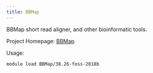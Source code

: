 ```yaml
---
title: BBMap
---
```

BBMap short read aligner, and other bioinformatic tools.

Project Homepage: [BBMap](https://sourceforge.net/projects/bbmap/)

Usage:
```
module load BBMap/38.26-foss-2018b
```
